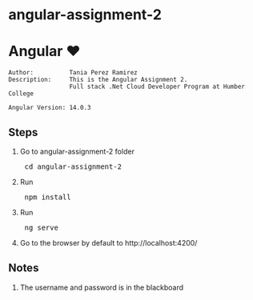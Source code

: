 # angular-assignment-2

<h1 class="nx-mt-2 nx-text-4xl nx-font-bold nx-tracking-tight">Angular ❤️</h1>

    Author:          Tania Perez Ramirez
    Description: 	 This is the Angular Assignment 2. 
	                 Full stack .Net Cloud Developer Program at Humber College
	
    Angular Version: 14.0.3
    
<h2 dir="auto">Steps</h2>
<ol>
	<li> Go to  angular-assignment-2 folder <pre> cd angular-assignment-2 </pre> </li>
	<li> Run <pre> npm install </pre></li>
	<li> Run <pre> ng serve </pre> </li>
	<li> Go to the browser by default to http://localhost:4200/ </li>
</ol>


<h2 dir="auto">Notes</h2>
<ol>
	<li>The username and password is in the blackboard </li>
</ol>